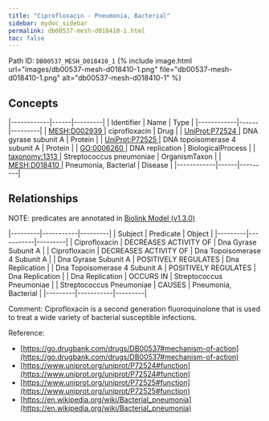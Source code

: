 ```yaml
---
title: "Ciprofloxacin - Pneumonia, Bacterial"
sidebar: mydoc_sidebar
permalink: db00537-mesh-d018410-1.html
toc: false 
---
```



Path ID: `DB00537_MESH_D018410_1`
{% include image.html url="images/db00537-mesh-d018410-1.png" file="db00537-mesh-d018410-1.png" alt="db00537-mesh-d018410-1" %}

## Concepts

|------------|------|---------|
| Identifier | Name | Type    |
|------------|------|---------|
| <a href="https://identifiers.org/MESH:D002939">MESH:D002939 </a> | ciprofloxacin | Drug |
| <a href="https://identifiers.org/UniProt:P72524">UniProt:P72524 </a> | DNA gyrase subunit A | Protein |
| <a href="https://identifiers.org/UniProt:P72525">UniProt:P72525 </a> | DNA topoisomerase 4 subunit A | Protein |
| <a href="https://identifiers.org/GO:0006260">GO:0006260 </a> | DNA replication | BiologicalProcess |
| <a href="https://identifiers.org/taxonomy:1313">taxonomy:1313 </a> | Streptococcus pneumoniae | OrganismTaxon |
| <a href="https://identifiers.org/MESH:D018410">MESH:D018410 </a> | Pneumonia, Bacterial | Disease |
|------------|------|---------|

## Relationships


NOTE: predicates are annotated in <a href="https://github.com/biolink/biolink-model/releases/tag/v1.3.0">Biolink Model (v1.3.0)</a>

|---------|-----------|---------|
| Subject | Predicate | Object  |
|---------|-----------|---------|
| Ciprofloxacin | DECREASES ACTIVITY OF | Dna Gyrase Subunit A |
| Ciprofloxacin | DECREASES ACTIVITY OF | Dna Topoisomerase 4 Subunit A |
| Dna Gyrase Subunit A | POSITIVELY REGULATES | Dna Replication |
| Dna Topoisomerase 4 Subunit A | POSITIVELY REGULATES | Dna Replication |
| Dna Replication | OCCURS IN | Streptococcus Pneumoniae |
| Streptococcus Pneumoniae | CAUSES | Pneumonia, Bacterial |
|---------|-----------|---------|

Comment: Ciprofloxacin is a second generation fluoroquinolone that is used to treat a wide variety of bacterial susceptible infections.

Reference: 
  - [https://go.drugbank.com/drugs/DB00537#mechanism-of-action](https://go.drugbank.com/drugs/DB00537#mechanism-of-action)
  - [https://www.uniprot.org/uniprot/P72524#function](https://www.uniprot.org/uniprot/P72524#function)
  - [https://www.uniprot.org/uniprot/P72525#function](https://www.uniprot.org/uniprot/P72525#function)
  - [https://en.wikipedia.org/wiki/Bacterial_pneumonia](https://en.wikipedia.org/wiki/Bacterial_pneumonia)
